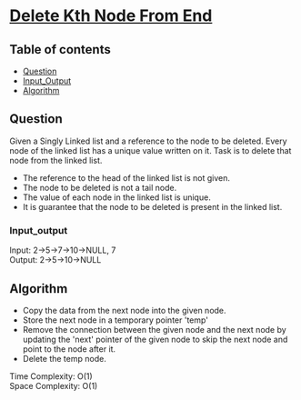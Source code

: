 # [Delete Kth Node From End](https://www.codingninjas.com/codestudio/problems/delete-kth-node-from-end_8230725?challengeSlug=striver-sde-challenge&leftPanelTab=0)

## Table of contents

- [Question](#question)
- [Input_Output](#input_output)
- [Algorithm](#algorithm)

## Question
Given a Singly Linked list and a reference to the node to be deleted. Every node of the linked list has a unique value written on it. Task is to delete that node from the linked list. </br>
- The reference to the head of the linked list is not given.
- The node to be deleted is not a tail node.
- The value of each node in the linked list is unique.
- It is guarantee that the node to be deleted is present in the linked list.

### Input_output
Input: 2->5->7->10->NULL, 7 </br>
Output: 2->5->10->NULL

## Algorithm
- Copy the data from the next node into the given node.
- Store the next node in a temporary pointer 'temp'
- Remove the connection between the given node and the next node by updating the 'next' pointer of the given node to skip the next node and point to the node after it.
- Delete the temp node.

Time Complexity: O(1)</br>
Space Complexity: O(1)
